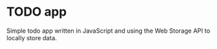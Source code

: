 # TODO app

Simple todo app written in JavaScript and using the Web Storage API to locally store data.
